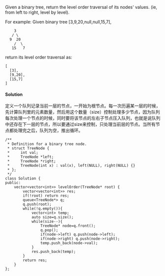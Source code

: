 Given a binary tree, return the level order traversal of its nodes' values. (ie, from left to right, level by level).

For example:
Given binary tree [3,9,20,null,null,15,7],

```
    3
   / \
  9  20
    /  \
   15   7
```

return its level order traversal as:

```
[
  [3],
  [9,20],
  [15,7]
]
```

#### Solution
定义一个队列记录当前一层的节点，一开始为根节点。每一次历遍某一层的时候，先计算队列里的元素数量，然后用这个数量（size）控制处理多少节点，因为队列每次处理一个节点的时候，同时要将该节点的左右子节点压入队列，也就是说队列中还存在下一层的节点，所以要通过size来控制，只处理当前层的节点。当所有节点都处理完之后，队列为空，推出循环。
```
/**
 * Definition for a binary tree node.
 * struct TreeNode {
 *     int val;
 *     TreeNode *left;
 *     TreeNode *right;
 *     TreeNode(int x) : val(x), left(NULL), right(NULL) {}
 * };
 */
class Solution {
public:
    vector<vector<int>> levelOrder(TreeNode* root) {
        vector<vector<int>> res;
        if(!root) return res;
        queue<TreeNode*> q;
        q.push(root);
        while(!q.empty()){
            vector<int> temp;
            auto size=q.size();
            while(size--){
                TreeNode* node=q.front();
                q.pop();
                if(node->left) q.push(node->left);
                if(node->right) q.push(node->right);
                temp.push_back(node->val);
            }
            res.push_back(temp);
        }
        return res;
    }
};
```